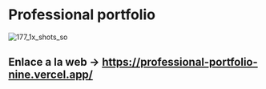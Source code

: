 # Professional portfolio

![177_1x_shots_so](https://github.com/user-attachments/assets/a21b607b-31d3-4e31-b70f-6c71137c5c7d)

## Enlace a la web -> https://professional-portfolio-nine.vercel.app/
